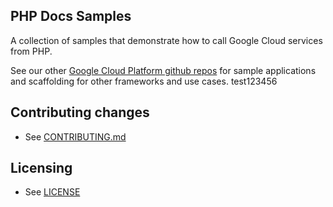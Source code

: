 ## PHP Docs Samples

A collection of samples that demonstrate how to call Google Cloud services from PHP.

See our other [Google Cloud Platform github
repos](https://github.com/GoogleCloudPlatform) for sample applications and
scaffolding for other frameworks and use cases. test123456

## Contributing changes

* See [CONTRIBUTING.md](CONTRIBUTING.md)

## Licensing

* See [LICENSE](LICENSE)
